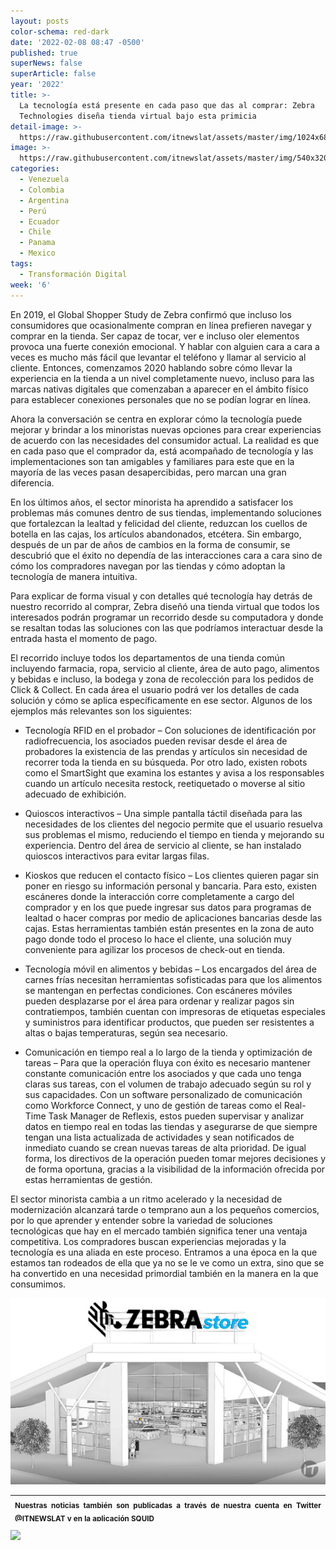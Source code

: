 ```yaml
---
layout: posts
color-schema: red-dark
date: '2022-02-08 08:47 -0500'
published: true
superNews: false
superArticle: false
year: '2022'
title: >-
  La tecnología está presente en cada paso que das al comprar: Zebra
  Technologies diseña tienda virtual bajo esta primicia
detail-image: >-
  https://raw.githubusercontent.com/itnewslat/assets/master/img/1024x680/zebrastore-g.jpg
image: >-
  https://raw.githubusercontent.com/itnewslat/assets/master/img/540x320/zebrastore-p.jpg
categories:
  - Venezuela
  - Colombia
  - Argentina
  - Perú
  - Ecuador
  - Chile
  - Panama
  - Mexico
tags:
  - Transformación Digital
week: '6'
---
```

En 2019, el Global Shopper Study de Zebra confirmó que incluso los consumidores que ocasionalmente compran en línea prefieren navegar y comprar en la tienda. Ser capaz de tocar, ver e incluso oler elementos provoca una fuerte conexión emocional. Y hablar con alguien cara a cara a veces es mucho más fácil que levantar el teléfono y llamar al servicio al cliente. Entonces, comenzamos 2020 hablando sobre cómo llevar la experiencia en la tienda a un nivel completamente nuevo, incluso para las marcas nativas digitales que comenzaban a aparecer en el ámbito físico para establecer conexiones personales que no se podían lograr en línea.

Ahora la conversación se centra en explorar cómo la tecnología puede mejorar y brindar a los minoristas nuevas opciones para crear experiencias de acuerdo con las necesidades del consumidor actual. La realidad es que en cada paso que el comprador da, está acompañado de tecnología y las implementaciones son tan amigables y familiares para este que en la mayoría de las veces pasan desapercibidas, pero marcan una gran diferencia.

En los últimos años, el sector minorista ha aprendido a satisfacer los problemas más comunes dentro de sus tiendas, implementando soluciones que fortalezcan la lealtad y felicidad del cliente, reduzcan los cuellos de botella en las cajas, los artículos abandonados, etcétera. Sin embargo, después de un par de años de cambios en la forma de consumir, se descubrió que el éxito no dependía de las interacciones cara a cara sino de cómo los compradores navegan por las tiendas y cómo adoptan la tecnología de manera intuitiva.

Para explicar de forma visual y con detalles qué tecnología hay detrás de nuestro recorrido al comprar, Zebra diseñó una tienda virtual que todos los interesados podrán programar un recorrido desde su computadora y donde se resaltan todas las soluciones con las que podríamos interactuar desde la entrada hasta el momento de pago.

El recorrido incluye todos los departamentos de una tienda común incluyendo farmacia, ropa, servicio al cliente, área de auto pago, alimentos y bebidas e incluso, la bodega y zona de recolección para los pedidos de Click & Collect. En cada área el usuario podrá ver los detalles de cada solución y cómo se aplica específicamente en ese sector. Algunos de los ejemplos más relevantes son los siguientes:


- Tecnología RFID en el probador – Con soluciones de identificación por radiofrecuencia, los asociados pueden revisar desde el área de probadores la existencia de las prendas y artículos sin necesidad de recorrer toda la tienda en su búsqueda. Por otro lado, existen robots como el SmartSight que examina los estantes y avisa a los responsables cuando un artículo necesita restock, reetiquetado o moverse al sitio adecuado de exhibición.

- Quioscos interactivos – Una simple pantalla táctil diseñada para las necesidades de los clientes del negocio permite que el usuario resuelva sus problemas el mismo, reduciendo el tiempo en tienda y mejorando su experiencia. Dentro del área de servicio al cliente, se han instalado quioscos interactivos para evitar largas filas.

- Kioskos que reducen el contacto físico – Los clientes quieren pagar sin poner en riesgo su información personal y bancaria. Para esto, existen escáneres donde la interacción corre completamente a cargo del comprador y en los que puede ingresar sus datos para programas de lealtad o hacer compras por medio de aplicaciones bancarias desde las cajas. Estas herramientas también están presentes en la zona de auto pago donde todo el proceso lo hace el cliente, una solución muy conveniente para agilizar los procesos de check-out en tienda.

- Tecnología móvil en alimentos y bebidas – Los encargados del área de carnes frías necesitan herramientas sofisticadas para que los alimentos se mantengan en perfectas condiciones. Con escáneres móviles pueden desplazarse por el área para ordenar y realizar pagos sin contratiempos, también cuentan con impresoras de etiquetas especiales y suministros para identificar productos, que pueden ser resistentes a altas o bajas temperaturas, según sea necesario.

- Comunicación en tiempo real a lo largo de la tienda y optimización de tareas – Para que la operación fluya con éxito es necesario mantener constante comunicación entre los asociados y que cada uno tenga claras sus tareas, con el volumen de trabajo adecuado según su rol y sus capacidades. Con un software personalizado de comunicación como Workforce Connect, y uno de gestión de tareas como el Real-Time Task Manager de Reflexis, estos pueden supervisar y analizar datos en tiempo real en todas las tiendas y asegurarse de que siempre tengan una lista actualizada de actividades y sean notificados de inmediato cuando se crean nuevas tareas de alta prioridad. De igual forma, los directivos de la operación pueden tomar mejores decisiones y de forma oportuna, gracias a la visibilidad de la información ofrecida por estas herramientas de gestión.


El sector minorista cambia a un ritmo acelerado y la necesidad de modernización alcanzará tarde o temprano aun a los pequeños comercios, por lo que aprender y entender sobre la variedad de soluciones tecnológicas que hay en el mercado también significa tener una ventaja competitiva. Los compradores buscan experiencias mejoradas y la tecnología es una aliada en este proceso. Entramos a una época en la que estamos tan rodeados de ella que ya no se le ve como un extra, sino que se ha convertido en una necesidad primordial también en la manera en la que consumimos.

![](https://raw.githubusercontent.com/itnewslat/assets/master/img/540x320/zebrastore-p.jpg)

<table style="height: 42px;" width="569">
<tbody>
<tr>
<td style="text-align: justify;"><sub><strong>Nuestras noticias también son publicadas a través de nuestra cuenta en Twitter <a href="https://twitter.com/itnewslat?lang=es">@ITNEWSLAT</a> y en la aplicación <a href="https://squidapp.co/en/">SQUID</a></strong></sub></td>
</tr>
</tbody>
</table>

<img src="https://tracker.metricool.com/c3po.jpg?hash=56f88a41e39ab42c063cc51676587a04"/>
